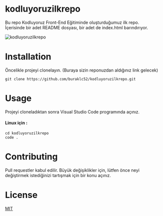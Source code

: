 # kodluyoruzilkrepo
Bu repo Kodluyoruz Front-End Eğitiminde oluşturduğumuz ilk repo. İçerisinde bir adet README dosyası, bir adet de index.html barındırıyor.

![kodluyoruzilkrepo](https://github.com/buraklc52/kodluyoruzilkrepo/assets/101596161/5d3c182f-a16c-448d-9a08-10a7187bde04)


# Installation
Öncelikle projeyi clonelayın. (Buraya sizin reponuzdan aldığınız link gelecek)
```
git clone https://github.com/buraklc52/kodluyoruzilkrepo.git
```
# Usage
Projeyi cloneladıktan sonra Visual Studio Code programında açınız.
#### Linux için :

```
cd kodluyoruzilkrepo
code .
```
# Contributing
Pull requestler kabul edilir. Büyük değişiklikler için, lütfen önce neyi değiştirmek istediğinizi tartışmak için bir konu açınız.
# License
[MIT](https://choosealicense.com/licenses/mit/)
